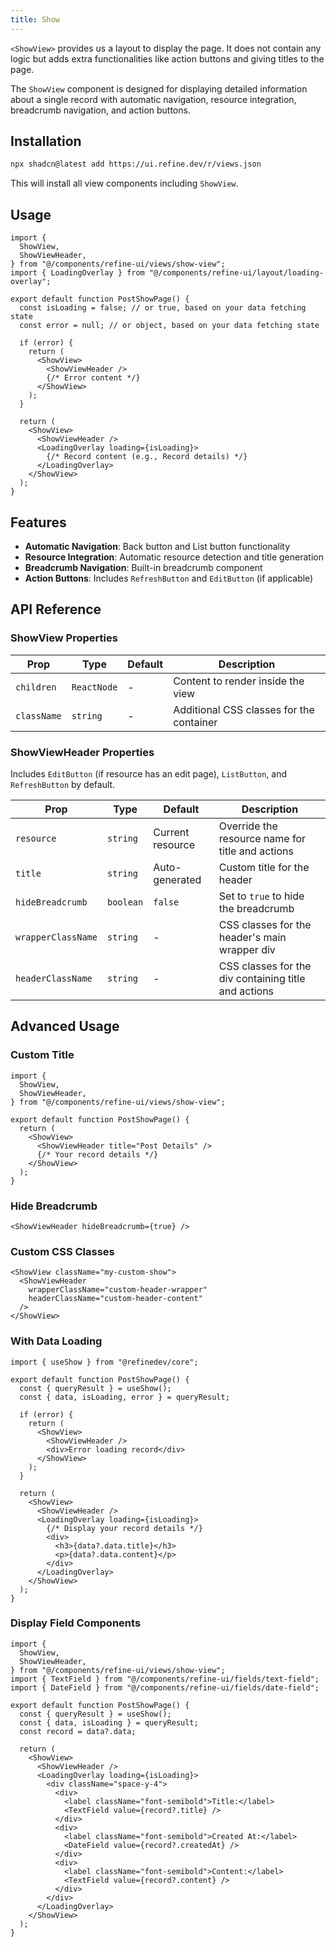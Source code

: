 ```yaml
---
title: Show
---
```


`<ShowView>` provides us a layout to display the page. It does not contain any logic but adds extra functionalities like action buttons and giving titles to the page.

The `ShowView` component is designed for displaying detailed information about a single record with automatic navigation, resource integration, breadcrumb navigation, and action buttons.

## Installation

```bash
npx shadcn@latest add https://ui.refine.dev/r/views.json
```

This will install all view components including `ShowView`.

## Usage

```tsx
import {
  ShowView,
  ShowViewHeader,
} from "@/components/refine-ui/views/show-view";
import { LoadingOverlay } from "@/components/refine-ui/layout/loading-overlay";

export default function PostShowPage() {
  const isLoading = false; // or true, based on your data fetching state
  const error = null; // or object, based on your data fetching state

  if (error) {
    return (
      <ShowView>
        <ShowViewHeader />
        {/* Error content */}
      </ShowView>
    );
  }

  return (
    <ShowView>
      <ShowViewHeader />
      <LoadingOverlay loading={isLoading}>
        {/* Record content (e.g., Record details) */}
      </LoadingOverlay>
    </ShowView>
  );
}
```

## Features

- **Automatic Navigation**: Back button and List button functionality
- **Resource Integration**: Automatic resource detection and title generation
- **Breadcrumb Navigation**: Built-in breadcrumb component
- **Action Buttons**: Includes `RefreshButton` and `EditButton` (if applicable)

## API Reference

### ShowView Properties

| Prop        | Type        | Default | Description                              |
| ----------- | ----------- | ------- | ---------------------------------------- |
| `children`  | `ReactNode` | -       | Content to render inside the view        |
| `className` | `string`    | -       | Additional CSS classes for the container |

### ShowViewHeader Properties

Includes `EditButton` (if resource has an edit page), `ListButton`, and `RefreshButton` by default.

| Prop               | Type      | Default          | Description                                          |
| ------------------ | --------- | ---------------- | ---------------------------------------------------- |
| `resource`         | `string`  | Current resource | Override the resource name for title and actions     |
| `title`            | `string`  | Auto-generated   | Custom title for the header                          |
| `hideBreadcrumb`   | `boolean` | `false`          | Set to `true` to hide the breadcrumb                 |
| `wrapperClassName` | `string`  | -                | CSS classes for the header's main wrapper div        |
| `headerClassName`  | `string`  | -                | CSS classes for the div containing title and actions |

## Advanced Usage

### Custom Title

```tsx
import {
  ShowView,
  ShowViewHeader,
} from "@/components/refine-ui/views/show-view";

export default function PostShowPage() {
  return (
    <ShowView>
      <ShowViewHeader title="Post Details" />
      {/* Your record details */}
    </ShowView>
  );
}
```

### Hide Breadcrumb

```tsx
<ShowViewHeader hideBreadcrumb={true} />
```

### Custom CSS Classes

```tsx
<ShowView className="my-custom-show">
  <ShowViewHeader
    wrapperClassName="custom-header-wrapper"
    headerClassName="custom-header-content"
  />
</ShowView>
```

### With Data Loading

```tsx
import { useShow } from "@refinedev/core";

export default function PostShowPage() {
  const { queryResult } = useShow();
  const { data, isLoading, error } = queryResult;

  if (error) {
    return (
      <ShowView>
        <ShowViewHeader />
        <div>Error loading record</div>
      </ShowView>
    );
  }

  return (
    <ShowView>
      <ShowViewHeader />
      <LoadingOverlay loading={isLoading}>
        {/* Display your record details */}
        <div>
          <h3>{data?.data.title}</h3>
          <p>{data?.data.content}</p>
        </div>
      </LoadingOverlay>
    </ShowView>
  );
}
```

### Display Field Components

```tsx
import {
  ShowView,
  ShowViewHeader,
} from "@/components/refine-ui/views/show-view";
import { TextField } from "@/components/refine-ui/fields/text-field";
import { DateField } from "@/components/refine-ui/fields/date-field";

export default function PostShowPage() {
  const { queryResult } = useShow();
  const { data, isLoading } = queryResult;
  const record = data?.data;

  return (
    <ShowView>
      <ShowViewHeader />
      <LoadingOverlay loading={isLoading}>
        <div className="space-y-4">
          <div>
            <label className="font-semibold">Title:</label>
            <TextField value={record?.title} />
          </div>
          <div>
            <label className="font-semibold">Created At:</label>
            <DateField value={record?.createdAt} />
          </div>
          <div>
            <label className="font-semibold">Content:</label>
            <TextField value={record?.content} />
          </div>
        </div>
      </LoadingOverlay>
    </ShowView>
  );
}
```
